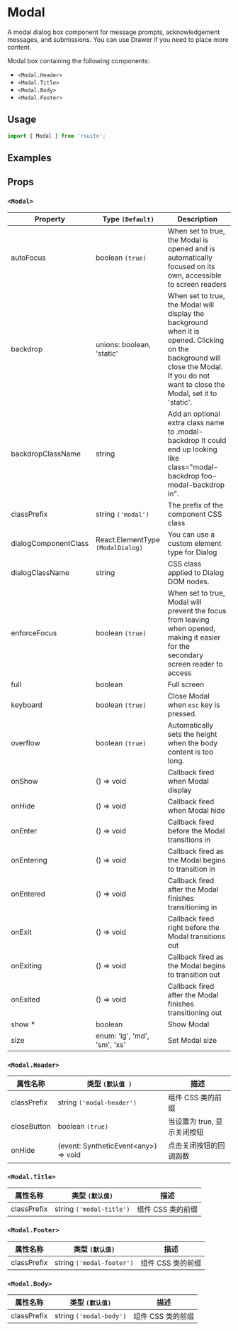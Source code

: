 # Modal

A modal dialog box component for message prompts, acknowledgement messages, and submissions. You can use Drawer if you need to place more content.

Modal box containing the following components:

* `<Modal.Header>`
* `<Modal.Title>`
* `<Modal.Body>`
* `<Modal.Footer>`

## Usage

```js
import { Modal } from 'rsuite';
```

## Examples

<!--{demo}-->

## Props

### `<Modal>`

| Property             | Type `(Default)`                    | Description                                                                                                                                                                               |
| -------------------- | ----------------------------------- | ----------------------------------------------------------------------------------------------------------------------------------------------------------------------------------------- |
| autoFocus            | boolean `(true)`                    | When set to true, the Modal is opened and is automatically focused on its own, accessible to screen readers                                                                               |
| backdrop             | unions: boolean, 'static'           | When set to true, the Modal will display the background when it is opened. Clicking on the background will close the Modal. If you do not want to close the Modal, set it to 'static'.    |
| backdropClassName    | string                              | Add an optional extra class name to .modal-backdrop It could end up looking like class="modal-backdrop foo-modal-backdrop in".                                                            |
| classPrefix          | string `('modal')`                  | The prefix of the component CSS class                                                                                                                                                     |
| dialogComponentClass | React.ElementType `(ModalDialog)`   | You can use a custom element type for Dialog                                                                                                                                              |
| dialogClassName      | string                              | CSS class applied to Dialog DOM nodes.                                                                                                                                                    |
| enforceFocus         | boolean `(true)`                    | When set to true, Modal will prevent the focus from leaving when opened, making it easier for the secondary screen reader to access                                                       |
| full                 | boolean                             | Full screen                                                                                                                                                                               |
| keyboard             | boolean `(true)`                    | Close Modal when `esc` key is pressed.                                                                                                                                                    |
| overflow             | boolean `(true)`                    | Automatically sets the height when the body content is too long.                                                                                                                          |
| onShow               | () => void                          | Callback fired when Modal display                                                                                                                                                        |
| onHide               | () => void                          | Callback fired when Modal hide                                                                                                                                                        |
| onEnter              | () => void                          | Callback fired before the Modal transitions in                                                                                                                                           |
| onEntering           | () => void                          | Callback fired as the Modal begins to transition in                                                                                                                                      |
| onEntered            | () => void                          | Callback fired after the Modal finishes transitioning in                                                                                                                                 |
| onExit               | () => void                          | Callback fired right before the Modal transitions out                                                                                                                                    |
| onExiting            | () => void                          | Callback fired as the Modal begins to transition out                                                                                                                                     |
| onExited             | () => void                          | Callback fired after the Modal finishes transitioning out                                                                                                                                |
| show \*              | boolean                             | Show Modal                                                                                                                                                                               |
| size                 | enum: 'lg', 'md', 'sm', 'xs'        | Set Modal size                                                                                                                                                                           |

### `<Modal.Header>`

| 属性名称    | 类型 `(默认值 )`                           | 描述                        |
| ----------- | ------------------------------------------ | --------------------------- |
| classPrefix | string `('modal-header')`                  | 组件 CSS 类的前缀           |
| closeButton | boolean `(true)`                           | 当设置为 true, 显示关闭按钮 |
| onHide      | (event: SyntheticEvent&lt;any&gt;) => void | 点击关闭按钮的回调函数      |

### `<Modal.Title>`

| 属性名称    | 类型 `(默认值)`          | 描述              |
| ----------- | ------------------------ | ----------------- |
| classPrefix | string `('modal-title')` | 组件 CSS 类的前缀 |

### `<Modal.Footer>`

| 属性名称    | 类型 `(默认值)`           | 描述              |
| ----------- | ------------------------- | ----------------- |
| classPrefix | string `('modal-footer')` | 组件 CSS 类的前缀 |

### `<Modal.Body>`

| 属性名称    | 类型 `(默认值)`         | 描述              |
| ----------- | ----------------------- | ----------------- |
| classPrefix | string `('modal-body')` | 组件 CSS 类的前缀 |
